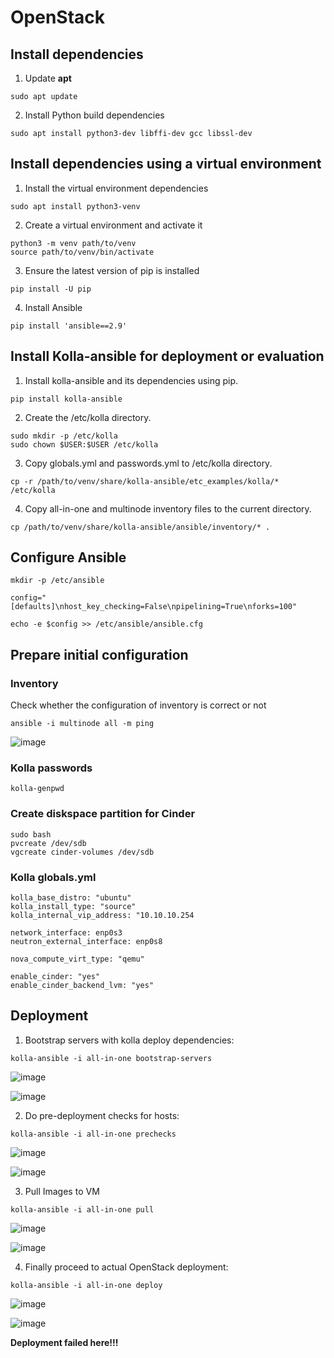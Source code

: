 # OpenStack

## Install dependencies

1. Update **apt**

```
sudo apt update
```

2. Install Python build dependencies

```
sudo apt install python3-dev libffi-dev gcc libssl-dev
```

## Install dependencies using a virtual environment

1. Install the virtual environment dependencies

```
sudo apt install python3-venv
```

2. Create a virtual environment and activate it

```
python3 -m venv path/to/venv
source path/to/venv/bin/activate
```

3. Ensure the latest version of pip is installed

```
pip install -U pip
```

4. Install Ansible

```
pip install 'ansible==2.9'
```

## Install Kolla-ansible for deployment or evaluation

1. Install kolla-ansible and its dependencies using pip.

```
pip install kolla-ansible
```

2. Create the /etc/kolla directory.

```
sudo mkdir -p /etc/kolla
sudo chown $USER:$USER /etc/kolla
```

3. Copy globals.yml and passwords.yml to /etc/kolla directory.

```
cp -r /path/to/venv/share/kolla-ansible/etc_examples/kolla/* /etc/kolla
```

4. Copy all-in-one and multinode inventory files to the current directory.

```
cp /path/to/venv/share/kolla-ansible/ansible/inventory/* .
```

## Configure Ansible

```
mkdir -p /etc/ansible

config="[defaults]\nhost_key_checking=False\npipelining=True\nforks=100"

echo -e $config >> /etc/ansible/ansible.cfg
```

## Prepare initial configuration

### Inventory
Check whether the configuration of inventory is correct or not

```
ansible -i multinode all -m ping
```

![image](https://user-images.githubusercontent.com/83031380/120012142-54825b80-c009-11eb-99ca-1b29edea3d99.png)


### Kolla passwords

```
kolla-genpwd
```

### Create diskspace partition for Cinder

```
sudo bash
pvcreate /dev/sdb
vgcreate cinder-volumes /dev/sdb
```

### Kolla globals.yml

```
kolla_base_distro: "ubuntu"
kolla_install_type: "source"
kolla_internal_vip_address: "10.10.10.254

network_interface: enp0s3
neutron_external_interface: enp0s8

nova_compute_virt_type: "qemu"

enable_cinder: "yes"
enable_cinder_backend_lvm: "yes"
```

## Deployment

1. Bootstrap servers with kolla deploy dependencies:

```
kolla-ansible -i all-in-one bootstrap-servers
```

![image](https://user-images.githubusercontent.com/83031380/120012221-6c59df80-c009-11eb-93d0-152ab6c6ebeb.png)

![image](https://user-images.githubusercontent.com/83031380/120012240-724fc080-c009-11eb-810a-c0922d310c40.png)


2. Do pre-deployment checks for hosts:

```
kolla-ansible -i all-in-one prechecks
```
![image](https://user-images.githubusercontent.com/83031380/120012352-957a7000-c009-11eb-8787-4f9e8dbd13ec.png)

![image](https://user-images.githubusercontent.com/83031380/120012399-a6c37c80-c009-11eb-833d-88e3356bf3ff.png)

3. Pull Images to VM

```
kolla-ansible -i all-in-one pull
```

![image](https://user-images.githubusercontent.com/83031380/120012559-da060b80-c009-11eb-8706-c5b3dbd5740b.png)

![image](https://user-images.githubusercontent.com/83031380/120012598-e5f1cd80-c009-11eb-9241-24590510fb3d.png)

4. Finally proceed to actual OpenStack deployment:

```
kolla-ansible -i all-in-one deploy
```

![image](https://user-images.githubusercontent.com/83031380/120012655-face6100-c009-11eb-93fa-2230576c93de.png)

![image](https://user-images.githubusercontent.com/83031380/120012693-091c7d00-c00a-11eb-9575-16b9297ea1f0.png)


**Deployment failed here!!!**